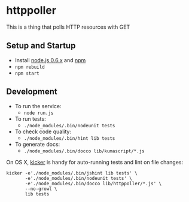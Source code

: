 # httppoller

This is a thing that polls HTTP resources with GET

## Setup and Startup

* Install [node.js 0.6.x](http://nodejs.org/docs/v0.6.10/) and [npm](http://npmjs.org/)
* `npm rebuild`
* `npm start`

## Development

* To run the service:
    * `node run.js`
* To run tests:
    * `./node_modules/.bin/nodeunit tests`
* To check code quality:
    * `./node_modules/.bin/hint lib tests`
* To generate docs:
    * `./node_modules/.bin/docco lib/kumascript/*.js`

On OS X, [kicker](https://github.com/alloy/kicker) is handy for auto-running
tests and lint on file changes:

    kicker -e'./node_modules/.bin/jshint lib tests' \
           -e'./node_modules/.bin/nodeunit tests' \
           -e'./node_modules/.bin/docco lib/httppoller/*.js' \
           --no-growl \
           lib tests

